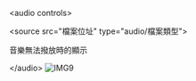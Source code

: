 &lt;audio controls&gt;

&lt;source src="檔案位址" type="audio/檔案類型"&gt;

音樂無法撥放時的顯示

&lt;/audio&gt;
![IMG9](https://github.com/AlexTrinityBlock/HTML-is-Good-/blob/master/resource/IMG9.png?raw=true)
